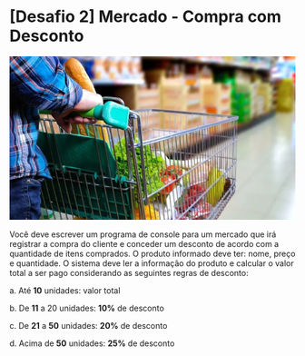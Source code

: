 # [Desafio 2] Mercado - Compra com Desconto

![img.png](img.png)

Você deve escrever um programa de console para um mercado que irá registrar a compra do cliente e conceder um desconto de acordo com a quantidade de itens comprados. O produto informado deve ter: nome, preço e quantidade.
O sistema deve ler a informação do produto e calcular o valor total a ser pago considerando as seguintes regras de desconto:

a. Até **10** unidades: valor total

b. De **11** a 20 unidades: **10%** de desconto

c. De **21** a **50** unidades: **20%** de desconto

d. Acima de **50** unidades: **25%** de desconto
